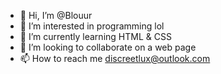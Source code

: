 - 👋 Hi, I’m @Blouur
- 👀 I’m interested in programming lol
- 🌱 I’m currently learning HTML & CSS
- 💞️ I’m looking to collaborate on a web page
- 📫 How to reach me discreetlux@outlook.com

<!---
Blouur/Blouur is a ✨ special ✨ repository because its `README.md` (this file) appears on your GitHub profile.
You can click the Preview link to take a look at your changes.
--->
